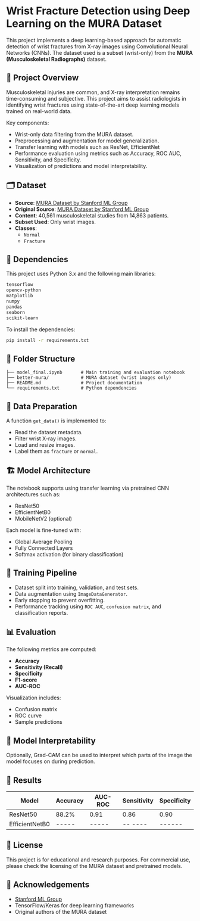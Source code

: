 # Wrist Fracture Detection using Deep Learning on the MURA Dataset

This project implements a deep learning-based approach for automatic detection of wrist fractures from X-ray images using Convolutional Neural Networks (CNNs). The dataset used is a subset (wrist-only) from the **MURA (Musculoskeletal Radiographs)** dataset.

## 🧠 Project Overview

Musculoskeletal injuries are common, and X-ray interpretation remains time-consuming and subjective. This project aims to assist radiologists in identifying wrist fractures using state-of-the-art deep learning models trained on real-world data.

Key components:
- Wrist-only data filtering from the MURA dataset.
- Preprocessing and augmentation for model generalization.
- Transfer learning with models such as ResNet, EfficientNet
- Performance evaluation using metrics such as Accuracy, ROC AUC, Sensitivity, and Specificity.
- Visualization of predictions and model interpretability.

## 🗂️ Dataset

- **Source**: [MURA Dataset by Stanford ML Group](https://stanfordmlgroup.github.io/competitions/mura/)
- **Original Source**: [MURA Dataset by Stanford ML Group](https://stanfordmlgroup.github.io/competitions/mura/)
- **Content**: 40,561 musculoskeletal studies from 14,863 patients.
- **Subset Used**: Only wrist images.
- **Classes**: 
  - `Normal`
  - `Fracture`

## 🧰 Dependencies

This project uses Python 3.x and the following main libraries:

```bash
tensorflow
opencv-python
matplotlib
numpy
pandas
seaborn
scikit-learn
```

To install the dependencies:

```bash
pip install -r requirements.txt
```

## 📁 Folder Structure

```
├── model_final.ipynb       # Main training and evaluation notebook
├── better-mura/            # MURA dataset (wrist images only)
├── README.md               # Project documentation
└── requirements.txt        # Python dependencies
```

## 🔄 Data Preparation

A function `get_data()` is implemented to:
- Read the dataset metadata.
- Filter wrist X-ray images.
- Load and resize images.
- Label them as `fracture` or `normal`.

## 🏗️ Model Architecture

The notebook supports using transfer learning via pretrained CNN architectures such as:
- ResNet50
- EfficientNetB0
- MobileNetV2 (optional)

Each model is fine-tuned with:
- Global Average Pooling
- Fully Connected Layers
- Softmax activation (for binary classification)

## 🔁 Training Pipeline

- Dataset split into training, validation, and test sets.
- Data augmentation using `ImageDataGenerator`.
- Early stopping to prevent overfitting.
- Performance tracking using `ROC AUC`, `confusion matrix`, and classification reports.

## 📊 Evaluation

The following metrics are computed:
- **Accuracy**
- **Sensitivity (Recall)**
- **Specificity**
- **F1-score**
- **AUC-ROC**

Visualization includes:
- Confusion matrix
- ROC curve
- Sample predictions

## 🧠 Model Interpretability

Optionally, Grad-CAM can be used to interpret which parts of the image the model focuses on during prediction.

## 🚀 Results


| Model         | Accuracy | AUC-ROC | Sensitivity | Specificity |
|---------------|----------|---------|-------------|-------------|
| ResNet50      | 88.2%    | 0.91    | 0.86        | 0.90        |
| EfficientNetB0|  -----   |  -----  |   -- ----   | ------      |

## 📝 License

This project is for educational and research purposes. For commercial use, please check the licensing of the MURA dataset and pretrained models.

## 🙌 Acknowledgements

- [Stanford ML Group](https://stanfordmlgroup.github.io/)
- TensorFlow/Keras for deep learning frameworks
- Original authors of the MURA dataset


